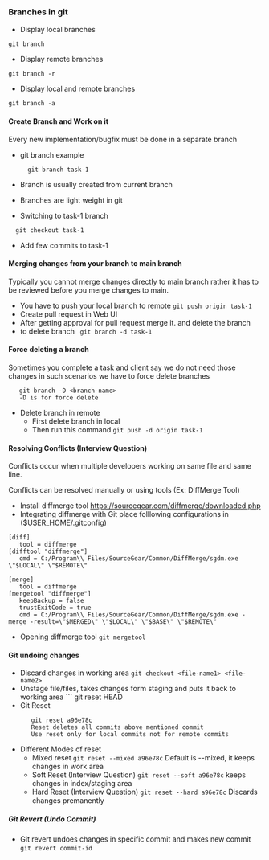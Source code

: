 ### Branches in git

- Display local branches 

``` git branch ```


- Display remote branches 

``` git branch -r ```

- Display local and remote branches 

``` git branch -a ```

#### Create Branch and Work on it

Every new implementation/bugfix must be done in a separate branch
- git branch <branch-name>
  example
  ```
    git branch task-1
  
  ```
- Branch is usually created from current branch 
- Branches are light weight in git

- Switching to task-1 branch
```
  git checkout task-1

```
- Add few commits to task-1

#### Merging changes from your branch to main branch
Typically you cannot merge changes directly to main branch rather it has to be reviewed before you merge changes to main.
- You have to push your local branch to remote ``` git push origin task-1 ```
- Create pull request in Web UI
- After getting approval for pull request merge it. and delete the branch 
- to delete branch ```  git branch -d task-1  ```



#### Force deleting a branch

Sometimes you complete a task and client say we do not need those changes in such scenarios we have to force delete branches

```
   git branch -D <branch-name>
   -D is for force delete
```
- Delete branch in remote
  - First delete branch in local
  - Then run this command ``` git push -d origin task-1 ```
  
 #### Resolving Conflicts (Interview Question)
 
 Conflicts occur when multiple developers working on same file and same line.
 
 Conflicts can be resolved manually or using tools (Ex: DiffMerge Tool)
 
 - Install diffmerge tool
    https://sourcegear.com/diffmerge/downloaded.php
 - Integrating diffmerge with Git place folllowing configurations in ($USER_HOME/.gitconfig) 
 ```
 [diff]
    tool = diffmerge
[difftool "diffmerge"]
    cmd = C:/Program\\ Files/SourceGear/Common/DiffMerge/sgdm.exe \"$LOCAL\" \"$REMOTE\"

[merge]
    tool = diffmerge
[mergetool "diffmerge"]
	keepBackup = false
    trustExitCode = true
    cmd = C:/Program\\ Files/SourceGear/Common/DiffMerge/sgdm.exe -merge -result=\"$MERGED\" \"$LOCAL\" \"$BASE\" \"$REMOTE\"

  ```
  
  - Opening diffmerge tool ``` git mergetool ```
  
#### Git undoing changes
- Discard changes in working area ``` git checkout <file-name1> <file-name2> ```
- Unstage file/files, takes changes form staging and puts it back to working area ``` git reset HEAD <file-name>
- Git Reset
  ``` 
     git reset a96e78c 
     Reset deletes all commits above mentioned commit   
     Use reset only for local commits not for remote commits
  ```
- Different Modes of reset
  - Mixed reset 
    ``` git reset --mixed a96e78c ```
    Default is --mixed, it keeps changes in work area
  - Soft Reset (Interview Question)
    ``` git reset --soft a96e78c ``` keeps changes in index/staging area
  - Hard Reset (Interview Question)
    ``` git reset --hard a96e78c ``` Discards changes premanently
    
 ##### Git Revert (Undo Commit)
 - Git revert undoes changes in specific commit and makes new commit
   ``` git revert commit-id ```
